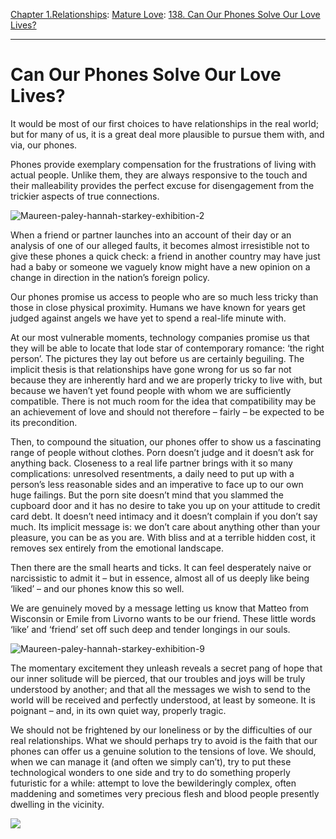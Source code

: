 [Chapter 1.Relationships](https://www.theschooloflife.com/thebookoflife/category/relationships/): [Mature Love](https://www.theschooloflife.com/thebookoflife/category/relationships/mature-love/): [138. Can Our Phones Solve Our Love Lives?](https://www.theschooloflife.com/thebookoflife/can-our-phones-solve-our-love-lives/)

* * *

# Can Our Phones Solve Our Love Lives?

It would be most of our first choices to have relationships in the real world; but for many of us, it is a great deal more plausible to pursue them with, and via, our phones.

Phones provide exemplary compensation for the frustrations of living with actual people. Unlike them, they are always responsive to the touch and their malleability provides the perfect excuse for disengagement from the trickier aspects of true connections.

![Maureen-paley-hannah-starkey-exhibition-2](https://www.maureenpaley.com/system/files/042016/5705307c6bf3b5051d00001c/slideshow_slice_large/Maureen-Paley-Hannah-Starkey-Exhibition-2.jpg?1462461885)

When a friend or partner launches into an account of their day or an analysis of one of our alleged faults, it becomes almost irresistible not to give these phones a quick check: a friend in another country may have just had a baby or someone we vaguely know might have a new opinion on a change in direction in the nation’s foreign policy.

Our phones promise us access to people who are so much less tricky than those in close physical proximity. Humans we have known for years get judged against angels we have yet to spend a real-life minute with.

At our most vulnerable moments, technology companies promise us that they will be able to locate that lode star of contemporary romance: ‘the right person’. The pictures they lay out before us are certainly beguiling. The implicit thesis is that relationships have gone wrong for us so far not because they are inherently hard and we are properly tricky to live with, but because we haven’t yet found people with whom we are sufficiently compatible. There is not much room for the idea that compatibility may be an achievement of love and should not therefore – fairly – be expected to be its precondition.

Then, to compound the situation, our phones offer to show us a fascinating range of people without clothes. Porn doesn’t judge and it doesn’t ask for anything back. Closeness to a real life partner brings with it so many complications: unresolved resentments, a daily need to put up with a person’s less reasonable sides and an imperative to face up to our own huge failings. But the porn site doesn’t mind that you slammed the cupboard door and it has no desire to take you up on your attitude to credit card debt. It doesn’t need intimacy and it doesn’t complain if you don’t say much. Its implicit message is: we don’t care about anything other than your pleasure, you can be as you are. With bliss and at a terrible hidden cost, it removes sex entirely from the emotional landscape.

Then there are the small hearts and ticks. It can feel desperately naive or narcissistic to admit it – but in essence, almost all of us deeply like being ‘liked’ – and our phones know this so well.

We are genuinely moved by a message letting us know that Matteo from Wisconsin or Emile from Livorno wants to be our friend. These little words ‘like’ and ‘friend’ set off such deep and tender longings in our souls.

![Maureen-paley-hannah-starkey-exhibition-9](https://www.maureenpaley.com/system/files/042016/570530806bf3b5051d000023/slideshow_slice_large/Maureen-Paley-Hannah-Starkey-Exhibition-9.jpg?1462461890)

The momentary excitement they unleash reveals a secret pang of hope that our inner solitude will be pierced, that our troubles and joys will be truly understood by another; and that all the messages we wish to send to the world will be received and perfectly understood, at least by someone. It is poignant – and, in its own quiet way, properly tragic.

We should not be frightened by our loneliness or by the difficulties of our real relationships. What we should perhaps try to avoid is the faith that our phones can offer us a genuine solution to the tensions of love. We should, when we can manage it (and often we simply can’t), try to put these technological wonders to one side and try to do something properly futuristic for a while: attempt to love the bewilderingly complex, often maddening and sometimes very precious flesh and blood people presently dwelling in the vicinity.

[![](https://img.youtube.com/vi/KrpDJSrbta4/0.jpg)](https://www.youtube.com/embed/KrpDJSrbta4 '')
